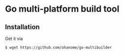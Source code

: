 # Go multi-platform build tool

## Installation

Get it via
```bash
$ wget https://github.com/ohanome/go-multibuilder
```